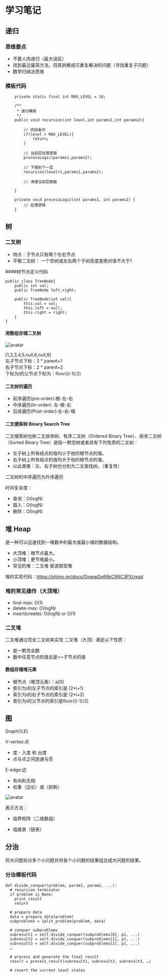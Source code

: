 # 学习笔记

## 递归

### 思维要点

* 不要人肉递归（最大误区）
* 找到最近最简方法，将其拆解成可重复解决的问题（寻找重复子问题）
* 数学归纳法思维

### 模板代码

````
    private static final int MAX_LEVEL = 10;

    /**
     * 递归模板
     */
    public void recursion(int level,int params1,int params2){

        // 终结条件
        if(level > MAX_LEVEL){
            return;
        }

        // 当前层处理逻辑
        processLogic(params1,params2);

        // 下探到下一层
        recursion(level+1,params1,params2);

        // 清理当前层数据

    }

    private void processLogic(int params1, int params2) {
        // 处理逻辑
    }
````

## 树

### 二叉树

* 特点：子节点只有两个左右节点  
* 平衡二叉树： 一个空树或左右两个子树高度差绝对值不大于1

####树节点定义代码
````
public class TreeNode{
    public int val;
    public TreeNode left,right;
    
    public TreeNode(int val){
        this.val = val;
        this.left = null;
        this.right = right;
    }
}
````

#### 用数组存储二叉树

![avatar](https://github.com/cxl123156/algorithm007-class01/raw/master/Week_03/G20200343040257/binaryTree.jpg)  

[1,2,3,4,5,null,6,null,8]  
左子节点下标：2 * parent+1  
右子节点下标：2 * parent+2  
下标为i的父节点下标为：floor((i-1)/2)  


#### 二叉树的遍历
* 前序遍历(pre-order):根-左-右
* 中序遍历(In-order): 左-根-右
* 后续遍历(Post-order):左-右-根

#### 二叉搜索树 Binary Search Tree

二叉搜索树也称二叉排序树、有序二叉树（Ordered Binary Tree）、排序二叉树（Sorted Binary Tree）是指一颗空树或者具有下列性质的二叉树：
* 左子树上所有结点的值均小于他的根节点的值。
* 右子树上所有结点的值均大于他的根节点的值。
* 以此类推：左、右子树也分别为二叉查找树。（重复性）

二叉树的中序遍历为升序遍历

时间复杂度：
* 查询：O(logN)
* 插入：O(logN)
* 删除：O(logN)


## 堆 Heap

是一种可以迅速找到一堆数中的最大或最小值的数据结构。

* 大顶堆：根节点最大。
* 小顶堆：更节电最小。
* 常见的堆：二叉堆 斐波那契堆

堆的实现代码：https://shimo.im/docs/GpwwDq66kC9RC3PX/read  
### 堆的常见操作（大顶堆）

* find-max: O(1)
* delete-max: O(logN)
* insert(create): O(logN) or O(1)

### 二叉堆

二叉堆通过完全二叉树来实现
二叉堆（大顶）满足以下性质：
* 是一颗完全数
* 数中任意节点的值总是>=子节点的值

#### 数组存储堆元素
* 根节点（堆顶元素）：a[0]
* 索引为i的左子节点的索引是 (2*i+1)
* 索引为i的右子节点的索引是 (2*i+2)
* 索引为i的父节点的索引是floor((i-1)/2)

## 图
Graph(V,E)
  
V-vertex:点
* 度 - 入度 和 出度
* 点与点之间连通与否

E-edge:边  
* 有向和无相
* 权重（边长）或（损耗）

![avatar](https://github.com/cxl123156/algorithm007-class01/raw/master/Week_03/G20200343040257/graph.PNG)  

表示方法：  
* 临界矩阵（二维数组）

* 临接表（链表）


## 分治

将大问题拆分多个小问题并将各个小问题的结果组合成大问题的结果。

### 分治模板代码
````
def divide_conquer(problem, param1, param2, ...): 
  # recursion terminator 
  if problem is None: 
	print_result 
	return 

  # prepare data 
  data = prepare_data(problem) 
  subproblems = split_problem(problem, data) 

  # conquer subproblems 
  subresult1 = self.divide_conquer(subproblems[0], p1, ...) 
  subresult2 = self.divide_conquer(subproblems[1], p1, ...) 
  subresult3 = self.divide_conquer(subproblems[2], p1, ...) 
  …

  # process and generate the final result 
  result = process_result(subresult1, subresult2, subresult3, …)
	
  # revert the current level states
```` 



